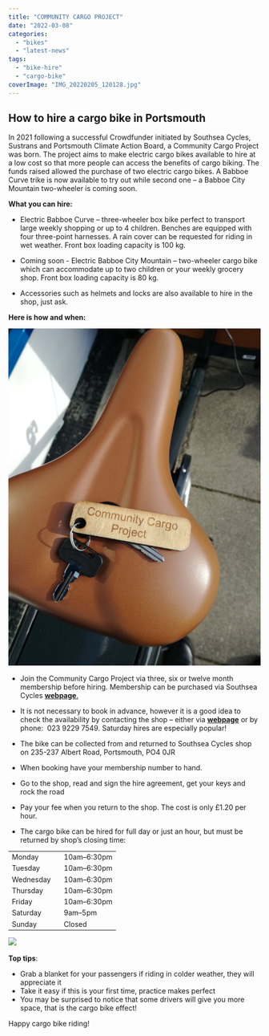 ```yaml
---
title: "COMMUNITY CARGO PROJECT"
date: "2022-03-08"
categories: 
  - "bikes"
  - "latest-news"
tags: 
  - "bike-hire"
  - "cargo-bike"
coverImage: "IMG_20220205_120128.jpg"
---
```


## **How to hire a cargo bike in Portsmouth**

In 2021 following a successful Crowdfunder initiated by Southsea Cycles, Sustrans and Portsmouth Climate Action Board, a Community Cargo Project was born. The project aims to make electric cargo bikes available to hire at a low cost so that more people can access the benefits of cargo biking. The funds raised allowed the purchase of two electric cargo bikes. A Babboe Curve trike is now available to try out while second one – a Babboe City Mountain two-wheeler is coming soon.

**What you can hire:**

- Electric Babboe Curve – three-wheeler box bike perfect to transport large weekly shopping or up to 4 children. Benches are equipped with four three-point harnesses. A rain cover can be requested for riding in wet weather. Front box loading capacity is 100 kg.

- Coming soon - Electric Babboe City Mountain – two-wheeler cargo bike which can accommodate up to two children or your weekly grocery shop. Front box loading capacity is 80 kg. 

- Accessories such as helmets and locks are also available to hire in the shop, just ask.

**Here is how and when:**

![](images/IMG_20220205_122537.jpg)

- Join the Community Cargo Project via three, six or twelve month membership before hiring. Membership can be purchased via Southsea Cycles [**webpage**.](https://www.southsea-cycles.co.uk/collections/cargo-bike-hire)
- It is not necessary to book in advance, however it is a good idea to check the availability by contacting the shop – either via **[webpage](https://www.southsea-cycles.co.uk/collections/cargo-bike-hire)** or by phone:  023 9229 7549. Saturday hires are especially popular! 

- The bike can be collected from and returned to Southsea Cycles shop on 235-237 Albert Road, Portsmouth, PO4 0JR
- When booking have your membership number to hand.
- Go to the shop, read and sign the hire agreement, get your keys and rock the road

- Pay your fee when you return to the shop. The cost is only £1.20 per hour. 
- The cargo bike can be hired for full day or just an hour, but must be returned by shop’s closing time: 

<table><tbody><tr><td>Monday</td><td>10am–6:30pm</td></tr><tr><td>Tuesday&nbsp;&nbsp;&nbsp;</td><td>10am–6:30pm</td></tr><tr><td>Wednesday&nbsp;&nbsp;&nbsp;</td><td>10am–6:30pm</td></tr><tr><td>Thursday&nbsp;&nbsp;&nbsp;</td><td>10am–6:30pm</td></tr><tr><td>Friday&nbsp;&nbsp;&nbsp; &nbsp; &nbsp; &nbsp; &nbsp; &nbsp;</td><td>10am–6:30pm</td></tr><tr><td>Saturday&nbsp; &nbsp; &nbsp; &nbsp;</td><td>9am–5pm</td></tr><tr><td>Sunday&nbsp;&nbsp;&nbsp;</td><td>Closed</td></tr></tbody></table>

![](images/IMG_20220205_122600.jpg)

**Top tips**:

- Grab a blanket for your passengers if riding in colder weather, they will appreciate it
- Take it easy if this is your first time, practice makes perfect
- You may be surprised to notice that some drivers will give you more space, that is the cargo bike effect!

Happy cargo bike riding!
